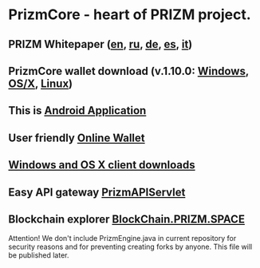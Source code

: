 # PrizmCore - heart of PRIZM project.

## PRIZM Whitepaper ([en](http://tech.prizm.space/wp/prizm_wp_en.pdf), [ru](http://tech.prizm.space/wp/prizm_wp_ru.pdf), [de](http://tech.prizm.space/wp/prizm_wp_de.pdf), [es](http://tech.prizm.space/wp/prizm_wp_es.pdf), [it](http://tech.prizm.space/wp/prizm_wp_it.pdf))

## PrizmCore wallet download (v.1.10.0: [Windows](http://tech.prizm.space/files/prizm-dist-1.10.0-win.exe), [OS/X](http://tech.prizm.space/files/prizm-dist-1.10.0-mac.dmg), [Linux](http://tech.prizm.space/files/prizm-dist-1.10.0-linux.tgz))

## This is [Android Application](http://tech.prizm.space/files/prizm.apk)

## User friendly [Online Wallet](https://wallet.prizm.space/)

## [Windows and OS X client downloads](http://94.130.167.158/loyalty/center/)

## Easy API gateway [PrizmAPIServlet](http://94.130.167.158/loyalty/center/prizm-api-1.9.17b.tar.gz)

## Blockchain explorer [BlockChain.PRIZM.SPACE](http://blockchain.prizm.space/)

Attention! We don't include PrizmEngine.java in current repository for security reasons and for preventing creating forks by anyone. This file will be published later.
